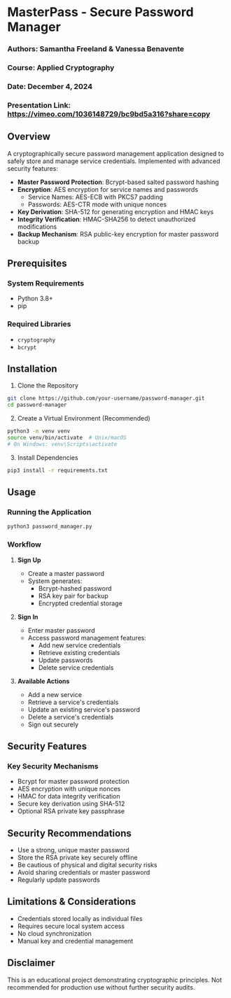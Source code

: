 # MasterPass - Secure Password Manager

### Authors: Samantha Freeland & Vanessa Benavente
### Course: Applied Cryptography
### Date: December 4, 2024
### Presentation Link: https://vimeo.com/1036148729/bc9bd5a316?share=copy

## Overview
A cryptographically secure password management application designed to safely store and manage service credentials. Implemented with advanced security features:

- **Master Password Protection**: Bcrypt-based salted password hashing
- **Encryption**: AES encryption for service names and passwords
  - Service Names: AES-ECB with PKCS7 padding
  - Passwords: AES-CTR mode with unique nonces
- **Key Derivation**: SHA-512 for generating encryption and HMAC keys
- **Integrity Verification**: HMAC-SHA256 to detect unauthorized modifications
- **Backup Mechanism**: RSA public-key encryption for master password backup

## Prerequisites

### System Requirements
- Python 3.8+
- pip

### Required Libraries
- `cryptography`
- `bcrypt`

## Installation

1. Clone the Repository
```bash
git clone https://github.com/your-username/password-manager.git
cd password-manager
```

2. Create a Virtual Environment (Recommended)
```bash
python3 -m venv venv
source venv/bin/activate  # Unix/macOS
# On Windows: venv\Scripts\activate
```

3. Install Dependencies
```bash
pip3 install -r requirements.txt
```

## Usage

### Running the Application
```bash
python3 password_manager.py
```

### Workflow

1. **Sign Up**
   - Create a master password
   - System generates:
     * Bcrypt-hashed password
     * RSA key pair for backup
     * Encrypted credential storage

2. **Sign In**
   - Enter master password
   - Access password management features:
     * Add new service credentials
     * Retrieve existing credentials
     * Update passwords
     * Delete service credentials

3. **Available Actions**
   - Add a new service
   - Retrieve a service's credentials
   - Update an existing service's password
   - Delete a service's credentials
   - Sign out securely

## Security Features

### Key Security Mechanisms
- Bcrypt for master password protection
- AES encryption with unique nonces
- HMAC for data integrity verification
- Secure key derivation using SHA-512
- Optional RSA private key passphrase

## Security Recommendations

- Use a strong, unique master password
- Store the RSA private key securely offline
- Be cautious of physical and digital security risks
- Avoid sharing credentials or master password
- Regularly update passwords

## Limitations & Considerations
- Credentials stored locally as individual files
- Requires secure local system access
- No cloud synchronization
- Manual key and credential management

## Disclaimer
This is an educational project demonstrating cryptographic principles. Not recommended for production use without further security audits.

